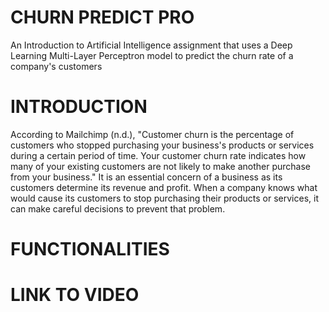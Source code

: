 # CHURN PREDICT PRO
An Introduction to Artificial Intelligence assignment that uses a Deep Learning Multi-Layer Perceptron model to predict the churn rate of a company's customers

# INTRODUCTION
According to Mailchimp (n.d.), "Customer churn is the percentage of customers who stopped purchasing your business's products or services during a certain period of time. Your customer churn rate indicates how many of your existing customers are not likely to make another purchase from your business."
It is an essential concern of a business as its customers determine its revenue and profit. When a company knows what would cause its customers to stop purchasing their products or services, it can make careful decisions to prevent that problem.

# FUNCTIONALITIES


# LINK TO VIDEO
